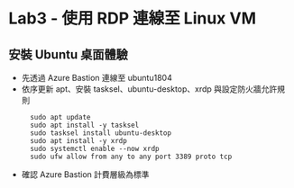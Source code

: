# Lab3 - 使用 RDP 連線至 Linux VM

## 安裝 Ubuntu 桌面體驗

- 先透過 Azure Bastion 連線至 ubuntu1804<br>
- 依序更新 apt、安裝 tasksel、ubuntu-desktop、xrdp 與設定防火牆允許規則<br>
  ````
    sudo apt update
    sudo apt install -y tasksel 
    sudo tasksel install ubuntu-desktop
    sudo apt install -y xrdp 
    sudo systemctl enable --now xrdp
    sudo ufw allow from any to any port 3389 proto tcp
  ````
- 確認 Azure Bastion 計費層級為標準<br>
